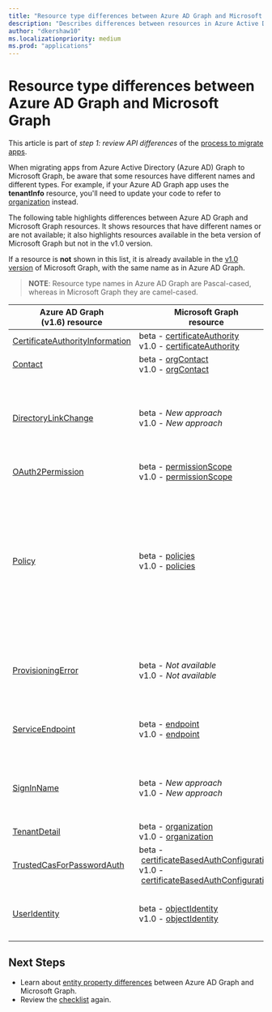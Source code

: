 ```yaml
---
title: "Resource type differences between Azure AD Graph and Microsoft Graph"
description: "Describes differences between resources in Azure Active Directory (Azure AD) Graph and resources in Microsoft Graph in order to help migrate apps."
author: "dkershaw10"
ms.localizationpriority: medium
ms.prod: "applications"
---
```


# Resource type differences between Azure AD Graph and Microsoft Graph

This article is part of *step 1: review API differences* of the [process to migrate apps](migrate-azure-ad-graph-planning-checklist.md).

When migrating apps from Azure Active Directory (Azure AD) Graph to Microsoft Graph, be aware that some resources have different names and different types.  For example, if your Azure AD Graph app uses the **tenantInfo** resource, you'll need to update your code to refer to [organization](/graph/api/resources/organization) instead.

The following table highlights differences between Azure AD Graph and Microsoft Graph resources.  It shows resources that have different names or are not available; it also highlights resources available in the beta version of Microsoft Graph but not in the v1.0 version.

If a resource is **not** shown in this list, it is already available in the [v1.0 version](/graph/api/overview) of Microsoft Graph, with the same name as in Azure AD Graph.

> **NOTE**: Resource type names in Azure AD Graph are Pascal-cased, whereas in Microsoft Graph they are camel-cased.

|Azure AD Graph <br>(v1.6) resource |Microsoft Graph<br>resource|Comments|
|---|---|---|
| [CertificateAuthorityInformation](/previous-versions/azure/ad/graph/api/entity-and-complex-type-reference) | beta&nbsp;-&nbsp;[certificateAuthority](/graph/api/resources/certificateauthority?view=graph-rest-beta&preserve-view=true)<br>v1.0&nbsp;-&nbsp;[certificateAuthority](/graph/api/resources/certificateauthority) | |
| [Contact](/previous-versions/azure/ad/graph/api/entity-and-complex-type-reference) | beta&nbsp;-&nbsp;[orgContact](/graph/api/resources/orgContact?view=graph-rest-beta&preserve-view=true)<br>v1.0&nbsp;-&nbsp;[orgContact](/graph/api/resources/orgContact) | |
| [DirectoryLinkChange](/previous-versions/azure/ad/graph/api/entity-and-complex-type-reference) | beta&nbsp;-&nbsp;_New&nbsp;approach_ <br>v1.0&nbsp;-&nbsp;_New&nbsp;approach_ | Delta query supports relationship change detection with a mechanism that doesn't require this resource. Please see [Feature differences between Azure AD Graph and Microsoft Graph](migrate-azure-ad-graph-feature-differences.md). |
| [OAuth2Permission](/previous-versions/azure/ad/graph/api/entity-and-complex-type-reference) | beta&nbsp;-&nbsp;[permissionScope](/graph/api/resources/permissionScope?view=graph-rest-beta&preserve-view=true) <br> v1.0&nbsp;-&nbsp;[permissionScope](/graph/api/resources/permissionScope) ||
 [Policy](/previous-versions/azure/ad/graph/api/entity-and-complex-type-reference) | beta&nbsp;-&nbsp;[policies](/graph/api/resources/policy-overview?view=graph-rest-beta&preserve-view=true) <br> v1.0&nbsp;-&nbsp;[policies](/graph/api/resources/policy-overview)| Each type of policy has a unique type name and structure, under the **policies** URL path segment, in Microsoft Graph. In Azure AD Graph this was a single policy type. For example, for Azure AD Graph you would work with the **Policy** resource, and set the **type** property to `TokenIssuancePolicy`, while in Microsoft Graph this would be the **tokenIssuancePolicy** resource. |
| [ProvisioningError](/previous-versions/azure/ad/graph/api/entity-and-complex-type-reference) | beta&nbsp;-&nbsp;_Not available_ <br> v1.0&nbsp;-&nbsp;_Not available_ | This resource is deprecated.  However, a new resource describing any AD Connect related provisioning errors can be found in [onPremisesProvisioningError](/graph/api/resources/onPremisesProvisioningError). |
| [ServiceEndpoint](/previous-versions/azure/ad/graph/api/entity-and-complex-type-reference) | beta&nbsp;-&nbsp;[endpoint](/graph/api/resources/endpoint?view=graph-rest-beta&preserve-view=true) <br> v1.0&nbsp;-&nbsp;[endpoint](/graph/api/resources/endpoint) | **endpoints** are only available as part of the [group](/graph/api/resources/group?view=graph-rest-beta&preserve-view=true) resource in beta, and the [servicePrincipal](/graph/api/resources/serviceprincipal) resource in both beta and v1.0.|
| [SignInName](/previous-versions/azure/ad/graph/api/entity-and-complex-type-reference) | beta&nbsp;-&nbsp;_New approach_ <br> v1.0&nbsp;-&nbsp;_New approach_ | New modeling for the identifiers used to sign into a user account. See [objectIdentity](/graph/api/resources/objectIdentity) resource type for more details. Supports Azure AD B2C scenarios. |
| [TenantDetail](/previous-versions/azure/ad/graph/api/entity-and-complex-type-reference) | beta&nbsp;-&nbsp;[organization](/graph/api/resources/organization?view=graph-rest-beta&preserve-view=true) <br> v1.0&nbsp;-&nbsp;[organization](/graph/api/resources/organization) | |
| [TrustedCasForPasswordAuth](/previous-versions/azure/ad/graph/api/entity-and-complex-type-reference) | beta&nbsp;-&nbsp;[certificateBasedAuthConfiguration](/graph/api/resources/certificatebasedcuthconfiguration?view=graph-rest-beta&preserve-view=true) <br> v1.0&nbsp;-&nbsp;[certificateBasedAuthConfiguration](/graph/api/resources/certificatebasedcuthconfiguration) | |
| [UserIdentity](/previous-versions/azure/ad/graph/api/entity-and-complex-type-reference) | beta&nbsp;-&nbsp;[objectIdentity](/graph/api/resources/objectidentity?view=graph-rest-beta&preserve-view=true) <br> v1.0&nbsp;-&nbsp;[objectIdentity](/graph/api/resources/objectidentity) |  New modeling for the identifiers used to sign into a user account, called **objectIdentity**. Supports Azure AD B2C scenarios. |

## Next Steps

- Learn about [entity property differences](migrate-azure-ad-graph-property-differences.md) between Azure AD Graph and Microsoft Graph.
- Review the [checklist](migrate-azure-ad-graph-planning-checklist.md) again.
